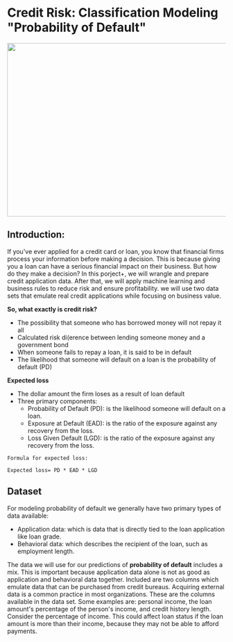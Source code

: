# Credit Risk: Classification Modeling "Probability of Default"

<p align="center">
  <img width="700" height="400" src="https://user-images.githubusercontent.com/67468718/149666189-fbae54b6-b123-4905-8348-e59ec94cdb1c.png">
</p>

## Introduction:

If you've ever applied for a credit card or loan, you know that financial firms process your information before making a decision. This is because giving you a loan can have a serious financial impact on their business. But how do they make a decision? In this porject+, we will wrangle and prepare credit application data. After that, we will apply machine learning and business rules to reduce risk and ensure profitability. we will use two data sets that emulate real credit applications while focusing on business value.

**So, what exactly is credit risk?** 

* The possibility that someone who has borrowed money will not repay it all
* Calculated risk di(erence between lending someone money and a government bond
* When someone fails to repay a loan, it is said to be in default
* The likelihood that someone will default on a loan is the probability of default (PD)

**Expected loss**

* The dollar amount the firm loses as a result of loan default
* Three primary components:
  * Probability of Default (PD): is the likelihood someone will default on a loan.
  * Exposure at Default (EAD): is the ratio of the exposure against any recovery from the loss.
  * Loss Given Default (LGD): is the ratio of the exposure against any recovery from the loss.

```
Formula for expected loss:

Expected loss= PD * EAD * LGD
```

## Dataset 

For modeling probability of default we generally have two primary types of data available:

* Application data: which is data that is directly tied to the loan application like loan grade. 
* Behavioral data: which describes the recipient of the loan, such as employment length.

The data we will use for our predictions of **probability of default** includes a mix. This is important because application data alone is not as good as application and behavioral data together. Included are two columns which emulate data that can be purchased from credit bureaus. Acquiring external data is a common practice in most organizations. These are the columns available in the data set. Some examples are: personal income, the loan amount's percentage of the person's income, and credit history length. Consider the percentage of income. This could affect loan status if the loan amount is more than their income, because they may not be able to afford payments.



